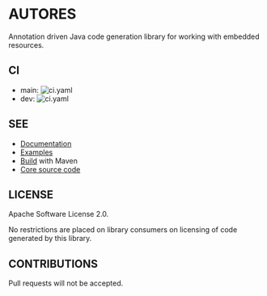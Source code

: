 # AUTORES

Annotation driven Java code generation library for working with embedded resources.

## CI

 - main: ![ci.yaml](https://github.com/autores-uk/autores/actions/workflows/ci.yaml/badge.svg?branch=main)
 - dev: ![ci.yaml](https://github.com/autores-uk/autores/actions/workflows/ci.yaml/badge.svg?branch=dev)

## SEE

 - [Documentation](https://autores.uk)
 - [Examples](code/examples/README.md)
 - [Build](code/README.md) with Maven
 - [Core source code](code/annotations/README.md)

## LICENSE

Apache Software License 2.0.

No restrictions are placed on library consumers on licensing of code generated by this library.

## CONTRIBUTIONS

Pull requests will not be accepted.
